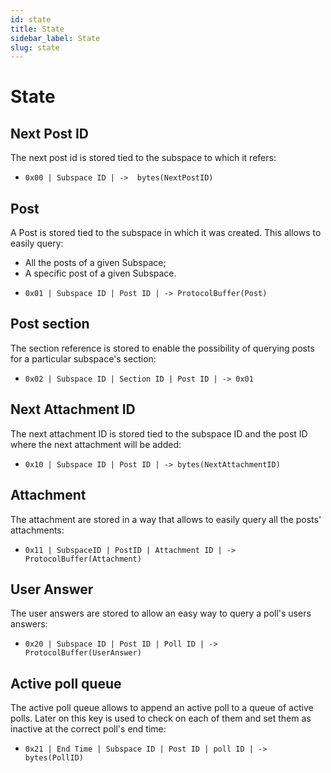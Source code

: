 ```yaml
---
id: state
title: State
sidebar_label: State
slug: state
---
```


# State

## Next Post ID
The next post id is stored tied to the subspace to which it refers:

* `0x00 | Subspace ID | ->  bytes(NextPostID)`

## Post
A Post is stored tied to the subspace in which it was created. This allows to easily query:
- All the posts of a given Subspace;
- A specific post of a given Subspace.

* `0x01 | Subspace ID | Post ID | -> ProtocolBuffer(Post)` 

## Post section
The section reference is stored to enable the possibility of querying posts for a particular subspace's section:

* `0x02 | Subspace ID | Section ID | Post ID | -> 0x01`

## Next Attachment ID
The next attachment ID is stored tied to the subspace ID and the post ID where the next attachment will be added:

* `0x10 | Subspace ID | Post ID | -> bytes(NextAttachmentID)`

## Attachment
The attachment are stored in a way that allows to easily query all the posts' attachments:

* `0x11 | SubspaceID | PostID | Attachment ID | -> ProtocolBuffer(Attachment)`

## User Answer
The user answers are stored to allow an easy way to query a poll's users answers:

* `0x20 | Subspace ID | Post ID | Poll ID | -> ProtocolBuffer(UserAnswer)`

## Active poll queue 
The active poll queue allows to append an active poll to a queue of active polls.
Later on this key is used to check on each of them and set them as inactive at the correct poll's end time:

* `0x21 | End Time | Subspace ID | Post ID | poll ID | -> bytes(PollID)`
